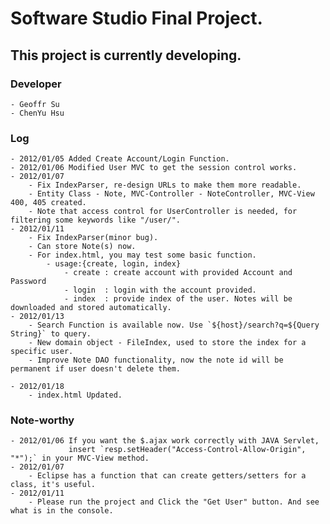 # Software Studio Final Project.
## This project is currently developing.

### Developer
    - Geoffr Su
    - ChenYu Hsu

### Log
	- 2012/01/05 Added Create Account/Login Function.
	- 2012/01/06 Modified User MVC to get the session control works.
	- 2012/01/07
		- Fix IndexParser, re-design URLs to make them more readable.
		- Entity Class - Note, MVC-Controller - NoteController, MVC-View 400, 405 created.
		- Note that access control for UserController is needed, for filtering some keywords like "/user/".
	- 2012/01/11
		- Fix IndexParser(minor bug).
		- Can store Note(s) now. 
		- For index.html, you may test some basic function.
			- usage:{create, login, index}
				- create : create account with provided Account and Password
				- login	 : login with the account provided.
				- index	 : provide index of the user. Notes will be downloaded and stored automatically.
	- 2012/01/13
		- Search Function is available now. Use `${host}/search?q=${Query String}` to query.
		- New domain object - FileIndex, used to store the index for a specific user.
		- Improve Note DAO functionality, now the note id will be permanent if user doesn't delete them.
		
	- 2012/01/18
		- index.html Updated.
	
### Note-worthy
	- 2012/01/06 If you want the $.ajax work correctly with JAVA Servlet, 
				 insert `resp.setHeader("Access-Control-Allow-Origin", "*");` in your MVC-View method.
	- 2012/01/07 
		- Eclipse has a function that can create getters/setters for a class, it's useful.
	- 2012/01/11
		- Please run the project and Click the "Get User" button. And see what is in the console.